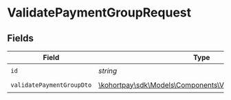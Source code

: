 # ValidatePaymentGroupRequest


## Fields

| Field                                                                                                          | Type                                                                                                           | Required                                                                                                       | Description                                                                                                    |
| -------------------------------------------------------------------------------------------------------------- | -------------------------------------------------------------------------------------------------------------- | -------------------------------------------------------------------------------------------------------------- | -------------------------------------------------------------------------------------------------------------- |
| `id`                                                                                                           | *string*                                                                                                       | :heavy_check_mark:                                                                                             | N/A                                                                                                            |
| `validatePaymentGroupDto`                                                                                      | [\kohortpay\sdk\Models\Components\ValidatePaymentGroupDto](../../Models/Components/ValidatePaymentGroupDto.md) | :heavy_check_mark:                                                                                             | N/A                                                                                                            |
